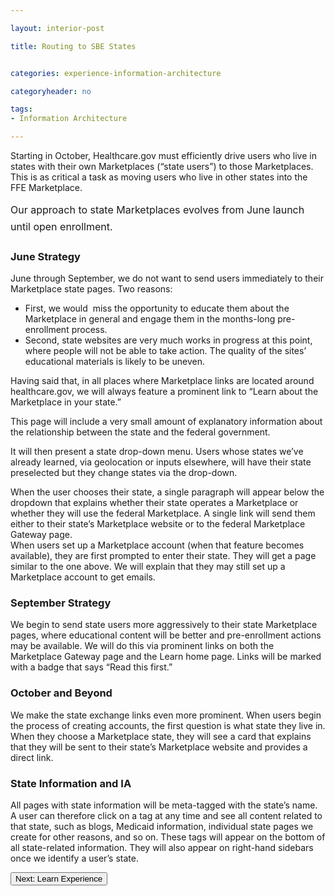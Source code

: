 ```yaml
---

layout: interior-post

title: Routing to SBE States


categories: experience-information-architecture

categoryheader: no

tags:
- Information Architecture

--- 
```


<p>Starting in October, Healthcare.gov must efficiently drive users who live in states with their own Marketplaces (“state users”) to those Marketplaces. This is as critical a task as moving users who live in other states into the FFE Marketplace.</p>
<p><span style="line-height: 1.714285714; font-size: 1rem;">Our approach to state Marketplaces evolves from June launch until open enrollment.</span></p>
<h3><b><b></b></b>June Strategy</h3>
<p>June through September, we do not want to send users immediately to their Marketplace state pages. Two reasons: &nbsp;<b><b><br>
</b></b></p>
<ul>
<li dir="ltr">First, we would &nbsp;miss the opportunity to educate them about the Marketplace in general and engage them in the months-long pre-enrollment process.</li>
<li dir="ltr">Second, state websites are very much works in progress at this point, where people will not be able to take action. The quality of the sites’ educational materials is likely to be uneven.</li>
</ul>
<p>Having said that, in all places where Marketplace links are located around healthcare.gov, we will always feature a prominent link to “Learn about the Marketplace in your state.”<b id="internal-source-marker_0.09622949082404375"></b></p>
<p>This page will include a very small amount of explanatory information about the relationship between the state and the federal government.</p>
<p>It will then present a state drop-down menu. Users whose states we’ve already learned, via geolocation or inputs elsewhere, will have their state preselected but they change states via the drop-down.</p>
<p>When the user chooses their state, a single paragraph will appear below the dropdown that explains whether their state operates a Marketplace or whether they will use the federal Marketplace. A single link will send them either to their state’s Marketplace website or to the federal Marketplace Gateway page.<br>
When users set up a Marketplace account (when that feature becomes available), they are first prompted to enter their state. They will get a page similar to the one above. We will explain that they may still set up a Marketplace account to get emails.</p>
<h3><b id="internal-source-marker_0.09622949082404375"></b>September Strategy</h3>
<p>We begin to send state users more aggressively to their state Marketplace pages, where educational content will be better and pre-enrollment actions may be available. We will do this via prominent links on both the Marketplace Gateway page and the Learn home page. Links will be marked with a badge that says “Read this first.”</p>
<h3>October and Beyond</h3>
<p>We make the state exchange links even more prominent. When users begin the process of creating accounts, the first question is what state they live in. When they choose a Marketplace state, they will see a card that explains that they will be sent to their state’s Marketplace website and provides a direct link.</p>
<h3>State Information and IA</h3>
<p>All pages with state information will be meta-tagged with the state’s name. A user can therefore click on a tag at any time and see all content related to that state, such as blogs, Medicaid information, individual state pages we create for other reasons, and so on. These tags will appear on the bottom of all state-related information. They will also appear on right-hand sidebars once we identify a user’s state.</p>
<div class="article-end"><a title="Learn Experience" href="/experience-information-architecture/learn-side/"><button type="button" class="btn btn-large">Next: Learn Experience</button></a></div>
